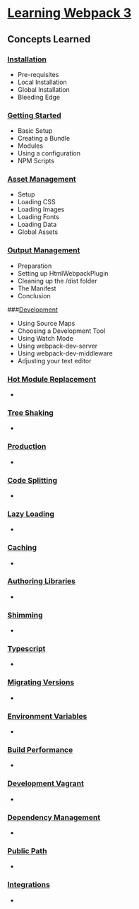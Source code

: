 # [Learning Webpack 3](https://webpack.js.org)

## Concepts Learned

### [Installation](https://webpack.js.org/guides/installation)

- Pre-requisites
- Local Installation
- Global Installation
- Bleeding Edge

### [Getting Started](https://webpack.js.org/guides/getting-started)

- Basic Setup
- Creating a Bundle
- Modules
- Using a configuration
- NPM Scripts

### [Asset Management](https://webpack.js.org/guides/asset-started)

- Setup
- Loading CSS
- Loading Images
- Loading Fonts
- Loading Data
- Global Assets

### [Output Management](https://webpack.js.org/guides/output-management)

- Preparation
- Setting up HtmlWebpackPlugin
- Cleaning up the /dist folder
- The Manifest
- Conclusion

###[Development](https://webpack.js.org/guides/development)

- Using Source Maps
- Choosing a Development Tool
- Using Watch Mode
- Using webpack-dev-server
- Using webpack-dev-middleware
- Adjusting your text editor

### [Hot Module Replacement](https://webpack.js.org/guides/hot-module-replacement)

-

### [Tree Shaking](https://webpack.js.org/guides/tree-shaking)

-

### [Production](https://webpack.js.org/guides/production)

-

### [Code Splitting](https://webpack.js.org/guides/code-splitting)

-

### [Lazy Loading](https://webpack.js.org/guides/lazy-loading)

-

### [Caching](https://webpack.js.org/guides/caching)

-

### [Authoring Libraries](https://webpack.js.org/guides/authoring-libraries)

-

### [Shimming](https://webpack.js.org/guides/shimming)

-

### [Typescript](https://webpack.js.org/guides/typescript)

-

### [Migrating Versions](https://webpack.js.org/guides/migrating-versions)

-

### [Environment Variables](https://webpack.js.org/guides/environment-variables)

-

### [Build Performance](https://webpack.js.org/guides/build-performance)

-

### [Development Vagrant](https://webpack.js.org/guides/development-vagrant)

-

### [Dependency Management](https://webpack.js.org/guides/dependency-management)

-

### [Public Path](https://webpack.js.org/guides/public-path)

-

### [Integrations](https://webpack.js.org/guides/integrations)

-
